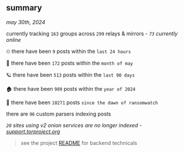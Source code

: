 
## summary
_may 30th, 2024_

currently tracking `163` groups across `299` relays & mirrors - _`73` currently online_

⏲ there have been `9` posts within the `last 24 hours`

🦈 there have been `172` posts within the `month of may`

🪐 there have been `513` posts within the `last 90 days`

🏚 there have been `989` posts within the `year of 2024`

🦕 there have been `10271` posts `since the dawn of ransomwatch`

there are `96` custom parsers indexing posts

_`20` sites using v2 onion services are no longer indexed - [support.torproject.org](https://support.torproject.org/onionservices/v2-deprecation/)_

> see the project [README](https://github.com/joshhighet/ransomwatch#ransomwatch--) for backend technicals
